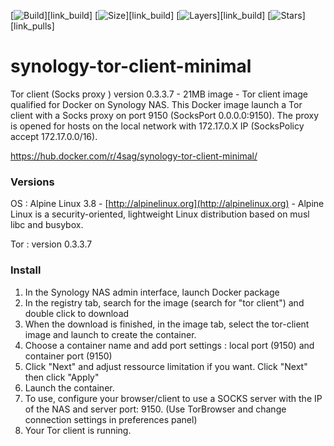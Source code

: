 [![Build][badge_build]][link_build]
[![Size][badge_image_size]][link_build]
[![Layers][badge_image_layers]][link_build]
[![Stars][badge_pulls]][link_pulls]

# synology-tor-client-minimal

Tor client (Socks proxy ) version 0.3.3.7 - 21MB image - Tor client image qualified for Docker on Synology NAS. This Docker image launch a Tor client with a Socks proxy on port 9150 (SocksPort 0.0.0.0:9150). The proxy is opened for hosts on the local network with 172.17.0.X IP (SocksPolicy accept 172.17.0.0/16).

https://hub.docker.com/r/4sag/synology-tor-client-minimal/

### Versions

OS : Alpine Linux 3.8 - [http://alpinelinux.org](http://alpinelinux.org) - Alpine Linux is a security-oriented, lightweight Linux distribution based on musl libc and busybox.

Tor : version 0.3.3.7

### Install

1. In the Synology NAS admin interface, launch Docker package
2. In the registry tab, search for the image (search for "tor client") and double click to download
3. When the download is finished, in the image tab, select the tor-client image and launch to create the container.
4. Choose a container name and add port settings : local port (9150) and container port (9150)
5. Click "Next" and adjust ressource limitation if you want. Click "Next" then click "Apply"
6. Launch the container.
7. To use, configure your browser/client to use a SOCKS server with the IP of the NAS and server port: 9150. (Use TorBrowser and change connection settings in preferences panel)
8. Your Tor client is running.

[badge_build]:https://img.shields.io/docker/build/4sag/synology-tor-client-minimal.svg?style=flat-square&maxAge=30
[badge_image_size]:https://img.shields.io/microbadger/image-size/4sag/synology-tor-client-minimal.svg?style=flat-square&maxAge=30
[badge_image_layers]:https://img.shields.io/microbadger/layers/4sag/synology-tor-client-minimal.svg?style=flat-square&maxAge=30
[badge_pulls]:https://img.shields.io/docker/pulls/4sag/synology-tor-client-minimal.svg?style=flat-square&maxAge=30
